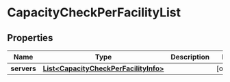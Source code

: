
# CapacityCheckPerFacilityList

## Properties
Name | Type | Description | Notes
------------ | ------------- | ------------- | -------------
**servers** | [**List&lt;CapacityCheckPerFacilityInfo&gt;**](CapacityCheckPerFacilityInfo.md) |  |  [optional]



